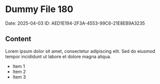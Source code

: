 # Dummy File 180

Date: 2025-04-03
ID: AED1E194-2F3A-4553-99C6-21E8EB9A3235

## Content

Lorem ipsum dolor sit amet, consectetur adipiscing elit.
Sed do eiusmod tempor incididunt ut labore et dolore magna aliqua.

* Item 1
* Item 2
* Item 3

